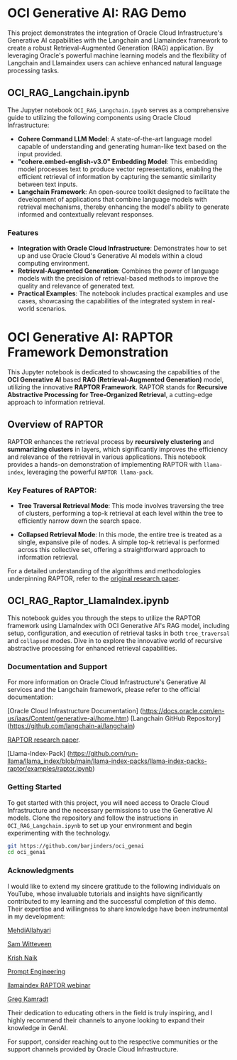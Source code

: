 # OCI Generative AI: RAG Demo

This project demonstrates the integration of Oracle Cloud Infrastructure's Generative AI capabilities with the Langchain and Llamaindex framework to create a robust Retrieval-Augmented Generation (RAG) application. By leveraging Oracle's powerful machine learning models and the flexibility of Langchain and Llamaindex users can achieve enhanced natural language processing tasks.

## OCI_RAG_Langchain.ipynb

The Jupyter notebook `OCI_RAG_Langchain.ipynb` serves as a comprehensive guide to utilizing the following components using Oracle Cloud Infrastructure:

- **Cohere Command LLM Model**: A state-of-the-art language model capable of understanding and generating human-like text based on the input provided.
- **"cohere.embed-english-v3.0" Embedding Model**: This embedding model processes text to produce vector representations, enabling the efficient retrieval of information by capturing the semantic similarity between text inputs.
- **Langchain Framework**: An open-source toolkit designed to facilitate the development of applications that combine language models with retrieval mechanisms, thereby enhancing the model's ability to generate informed and contextually relevant responses.

### Features

- **Integration with Oracle Cloud Infrastructure**: Demonstrates how to set up and use Oracle Cloud's Generative AI models within a cloud computing environment.
- **Retrieval-Augmented Generation**: Combines the power of language models with the precision of retrieval-based methods to improve the quality and relevance of generated text.
- **Practical Examples**: The notebook includes practical examples and use cases, showcasing the capabilities of the integrated system in real-world scenarios.


# OCI Generative AI: RAPTOR Framework Demonstration

This Jupyter notebook is dedicated to showcasing the capabilities of the **OCI Generative AI** based **RAG (Retrieval-Augmented Generation)** model, utilizing the innovative **RAPTOR Framework**. RAPTOR stands for **Recursive Abstractive Processing for Tree-Organized Retrieval**, a cutting-edge approach to information retrieval.

## Overview of RAPTOR

RAPTOR enhances the retrieval process by **recursively clustering** and **summarizing clusters** in layers, which significantly improves the efficiency and relevance of the retrieval in various applications. This notebook provides a hands-on demonstration of implementing RAPTOR with `llama-index`, leveraging the powerful `RAPTOR llama-pack`.

### Key Features of RAPTOR:

- **Tree Traversal Retrieval Mode**: This mode involves traversing the tree of clusters, performing a top-k retrieval at each level within the tree to efficiently narrow down the search space.

- **Collapsed Retrieval Mode**: In this mode, the entire tree is treated as a single, expansive pile of nodes. A simple top-k retrieval is performed across this collective set, offering a straightforward approach to information retrieval.

For a detailed understanding of the algorithms and methodologies underpinning RAPTOR, refer to the [original research paper](https://arxiv.org/abs/2401.18059).

## OCI_RAG_Raptor_LlamaIndex.ipynb

This notebook guides you through the steps to utilize the RAPTOR framework using LlamaIndex with OCI Generative AI's RAG model, including setup, configuration, and execution of retrieval tasks in both `tree_traversal` and `collapsed` modes. Dive in to explore the innovative world of recursive abstractive processing for enhanced retrieval capabilities.

### Documentation and Support
For more information on Oracle Cloud Infrastructure's Generative AI services and the Langchain framework, please refer to the official documentation:

[Oracle Cloud Infrastructure Documentation] (https://docs.oracle.com/en-us/iaas/Content/generative-ai/home.htm) 
[Langchain GitHub Repository] (https://github.com/langchain-ai/langchain)

[RAPTOR research paper](https://arxiv.org/abs/2401.18059).

[Llama-Index-Pack] (https://github.com/run-llama/llama_index/blob/main/llama-index-packs/llama-index-packs-raptor/examples/raptor.ipynb)


### Getting Started

To get started with this project, you will need access to Oracle Cloud Infrastructure and the necessary permissions to use the Generative AI models. Clone the repository and follow the instructions in `OCI_RAG_Langchain.ipynb` to set up your environment and begin experimenting with the technology.

```bash
git https://github.com/barjinders/oci_genai
cd oci_genai
```

### Acknowledgments
I would like to extend my sincere gratitude to the following individuals on YouTube, whose invaluable tutorials and insights have significantly contributed to my learning and the successful completion of this demo. Their expertise and willingness to share knowledge have been instrumental in my development:

[MehdiAllahyari](https://www.youtube.com/watch?v=bpeeqbBIH1A)

[Sam Witteveen](https://www.youtube.com/watch?v=3yPBVii7Ct0)

[Krish Naik](https://www.youtube.com/watch?v=zxo3T4aQj6Q)

[Prompt Engineering](https://www.youtube.com/@engineerprompt)

[llamaindex RAPTOR webinar](https://www.youtube.com/watch?v=Bhnq8grQm5Y&t=2067s)

[Greg Kamradt](https://www.youtube.com/@DataIndependent)


Their dedication to educating others in the field is truly inspiring, and I highly recommend their channels to anyone looking to expand their knowledge in GenAI.


For support, consider reaching out to the respective communities or the support channels provided by Oracle Cloud Infrastructure.

